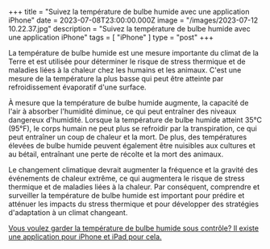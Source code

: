 +++
title = "Suivez la température de bulbe humide avec une application iPhone"
date = 2023-07-08T23:00:00.000Z
image = "/images/2023-07-12 10.22.37.jpg"
description = "Suivez la température de bulbe humide avec une application iPhone"
tags = [ "iPhone" ]
type = "post"
+++

La température de bulbe humide est une mesure importante du climat de la Terre et est utilisée pour déterminer le risque de stress thermique et de maladies liées à la chaleur chez les humains et les animaux. C'est une mesure de la température la plus basse qui peut être atteinte par refroidissement évaporatif d'une surface.

À mesure que la température de bulbe humide augmente, la capacité de l'air à absorber l'humidité diminue, ce qui peut entraîner des niveaux dangereux d'humidité. Lorsque la température de bulbe humide atteint 35°C (95°F), le corps humain ne peut plus se refroidir par la transpiration, ce qui peut entraîner un coup de chaleur et la mort. De plus, des températures élevées de bulbe humide peuvent également être nuisibles aux cultures et au bétail, entraînant une perte de récolte et la mort des animaux.

Le changement climatique devrait augmenter la fréquence et la gravité des événements de chaleur extrême, ce qui augmentera le risque de stress thermique et de maladies liées à la chaleur. Par conséquent, comprendre et surveiller la température de bulbe humide est important pour prédire et atténuer les impacts du stress thermique et pour développer des stratégies d'adaptation à un climat changeant.

[Vous voulez garder la température de bulbe humide sous contrôle?
Il existe une application pour iPhone et iPad pour cela.](https://climacam.com)
